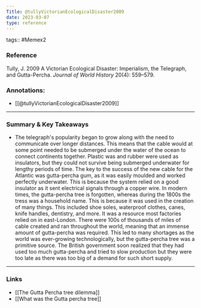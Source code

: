 ```yaml
---
Title: @tullyVictorianEcologicalDisaster2009
date: 2023-03-07
type: reference
---
```

tags:: #Memex2 

### Reference 

Tully, J. 2009 A Victorian Ecological Disaster: Imperialism, the Telegraph, and Gutta-Percha. _Journal of World History_ 20(4): 559–579.

### Annotations:
- [[@tullyVictorianEcologicalDisaster2009]]

---

### Summary & Key Takeaways

- The telegraph's popularity began to grow along with the need to communicate over longer distances. This means that the cable would at some point needed to be submerged under the water of the ocean to connect continents together. Plastic was and rubber were used as insulators, but they could not survive being submerged underwater for lengthy periods of time. The key to the success of the new cable for the Atlantic was gutta-percha gum, as it was easily moulded and worked perfectly underwater. This is because the system relied on a good insulator as it sent electrical signals through a copper wire. In modern times, the gutta-percha tree is forgotten, whereas during the 1800s the tress was a household name. This is because it was used in the creation of many things. This included shoe soles, waterproof clothes, canes, knife handles, dentistry, and more. It was a resource most factories relied on in east-London. There were 100s of thousands of miles of cable created and ran throughout the world, meaning that an immense amount of gutta-percha was required. This led to many shortages as the world was ever-growing technologically, but the gutta-percha tree was a primitive source. The British government soon realized that they had used too much gutta-percha and tried to slow production but they were too late as there was too big of a demand for such short supply.

--- 

### Links
- [[The Gutta Percha tree dilemma]]
- [[What was the Gutta percha tree]]